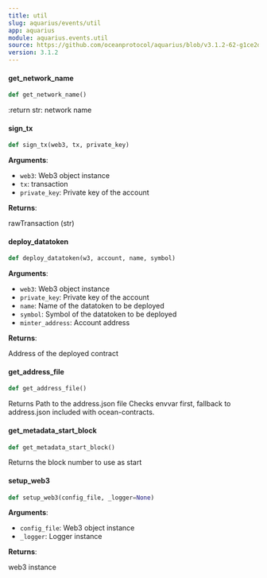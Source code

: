 ```yaml
---
title: util
slug: aquarius/events/util
app: aquarius
module: aquarius.events.util
source: https://github.com/oceanprotocol/aquarius/blob/v3.1.2-62-g1ce2da0/aquarius/events/util.py
version: 3.1.2
---
```

#### get\_network\_name

```python
def get_network_name()
```

:return str: network name

#### sign\_tx

```python
def sign_tx(web3, tx, private_key)
```

**Arguments**:

- `web3`: Web3 object instance
- `tx`: transaction
- `private_key`: Private key of the account

**Returns**:

rawTransaction (str)

#### deploy\_datatoken

```python
def deploy_datatoken(w3, account, name, symbol)
```

**Arguments**:

- `web3`: Web3 object instance
- `private_key`: Private key of the account
- `name`: Name of the datatoken to be deployed
- `symbol`: Symbol of the datatoken to be deployed
- `minter_address`: Account address

**Returns**:

Address of the deployed contract

#### get\_address\_file

```python
def get_address_file()
```

Returns Path to the address.json file
Checks envvar first, fallback to address.json included with ocean-contracts.

#### get\_metadata\_start\_block

```python
def get_metadata_start_block()
```

Returns the block number to use as start

#### setup\_web3

```python
def setup_web3(config_file, _logger=None)
```

**Arguments**:

- `config_file`: Web3 object instance
- `_logger`: Logger instance

**Returns**:

web3 instance

